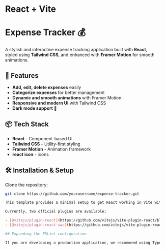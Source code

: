 # React + Vite

# Expense Tracker 💰

A stylish and interactive expense tracking application built with **React**, styled using **Tailwind CSS**, and enhanced with **Framer Motion** for smooth animations.

## 🚀 Features

- **Add, edit, delete expenses** easily
- **Categorize expenses** for better management
- **Dynamic and smooth animations** with Framer Motion
- **Responsive and modern UI** with Tailwind CSS
- **Dark mode support** 🌙

## 📦 Tech Stack

- **React** - Component-based UI
- **Tailwind CSS** - Utility-first styling
- **Framer Motion** - Animation framework
- **react icon** - icons

## 🛠️ Installation & Setup

Clone the repository:

```sh
git clone https://github.com/yourusername/expense-tracker.git

This template provides a minimal setup to get React working in Vite with HMR and some ESLint rules.

Currently, two official plugins are available:

- [@vitejs/plugin-react](https://github.com/vitejs/vite-plugin-react/blob/main/packages/plugin-react) uses [Babel](https://babeljs.io/) for Fast Refresh
- [@vitejs/plugin-react-swc](https://github.com/vitejs/vite-plugin-react/blob/main/packages/plugin-react-swc) uses [SWC](https://swc.rs/) for Fast Refresh

## Expanding the ESLint configuration

If you are developing a production application, we recommend using TypeScript with type-aware lint rules enabled. Check out the [TS template](https://github.com/vitejs/vite/tree/main/packages/create-vite/template-react-ts) for information on how to integrate TypeScript and [`typescript-eslint`](https://typescript-eslint.io) in your project.
